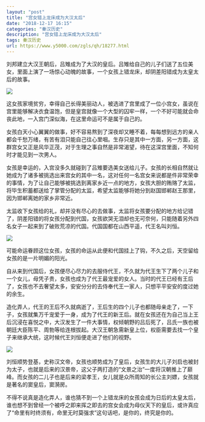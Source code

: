 ```yaml
---
layout: "post"
title: "宫女错上龙床成为大汉太后"
date: "2018-12-17 16:15"
categories: "秦汉历史"
description: "宫女错上龙床成为大汉太后"
tags: 秦汉历史
url: https://www.y5000.com/zgls/qh/18277.html
---
```






刘邦建立大汉王朝后，吕雉成为了大汉的皇后。吕雉给自己的儿子们送了五位美女，里面上演了一场惊心动魄的故事，一个女孩上错龙床，却阴差阳错成为太皇太后的故事。

![](https://img.y5000.com/uploads/allimg/170331/8-1F33109260U04.jpg)

这女孩家境贫穷，幸得自己长得美丽动人，被选进了宫里成了一位小宫女，虽说在宫里能够解决衣食温饱，但是皇宫就像一个大型的囚牢一样，一个不好可能就会命丧此地，一入宫门深似海，在这里命运可不是属于自己的。

女孩白天小心翼翼的做事，好不容易熬到了深夜却又睡不着，每每想到远方的亲人都会千愁万绪，有苦有泪只能自己往心里咽。生存只是其中一方面，另一方面，这群宫女又正是风华正茂，对于生理之事自然是非常渴望，待在这深宫里面，不知何时才能见到一次男人。

女孩是幸运的，入宫没多久就碰到了吕雉要选美女送给儿子。女孩的长相自然就让她成为了诸多被挑选出来宫女的其中一名，这对任何一名宫女来说都是件非常荣幸的事情，为了让自己能够被挑选到离家乡近一点的地方，女孩大胆的贿赂了太监，将毕生积蓄都送给了掌管分配的太监，希望太监能够将她分到赵国邯郸赵王那里，因为邯郸离她的家乡非常近。

太监收下女孩给的礼，却并没有尽心的去做事，太监将女孩要分配的地方给记错了，阴差阳错的将女孩分配到代国，女孩欲哭无泪却也无可奈何，只能随着另外四名女子一起来到了破败荒凉的代国。代国国都在山西平遥，代王名叫刘恒。

![](https://img.y5000.com/uploads/allimg/170331/8-1F33109261A38.jpg)

可能命运眷顾这位女孩，女孩的命运从此便和代国挂上了钩，不久之后，天空留给女孩的是一片明媚的阳光。

自从来到代国后，女孩便尽心尽力的去服侍代王，不久就为代王生下了两个儿子和一个女儿，母凭子贵，女孩也成为了代王最宠爱的女人。当时的代王已经有王后了，女孩也不去奢望太多，安安分分的去侍奉代王一家人，只想平平安安的度过她的余生。

造化弄人，代王的王后不久就病逝了，王后生的四个儿子也都随母亲走了，一下子，女孩就集万千宠爱于一身，成为了代王的新王后。就在女孩还在为自己当上王后沉浸在喜悦之中，大汉发生了一件大事情，权倾朝野的吕后死了，吕氏一族也被朝廷大臣陈平、周勃等给连根拔起。大汉王朝急需新皇上位，权臣需要去找一个皇子来继承大统，这时候代王刘恒便走进了他们的视野。

![](https://img.y5000.com/uploads/allimg/170331/8-1F331092624347.jpg)

刘恒顺势登基，史称汉文帝，女孩也顺势成为了皇后，女孩生的大儿子刘启也被封为太子，也就是后来的汉景帝，这父子两打造的“文景之治”一度将汉朝推上了巅峰。而女孩的二儿子也是后来的梁孝王，女儿就是众所周知的长公主刘嫖，女孩就是著名的窦皇后，窦漪房。

不得不说真是造化弄人，谁也猜不到一个上错龙床的女孩会成为日后的太皇太后，谁也想不到曾经一个被呼之即来挥之即去的宫女会成为母仪天下的皇后，或许真应了“命里有时终须有，命里无时莫强求”这句话吧，是你的，终究是你的。

